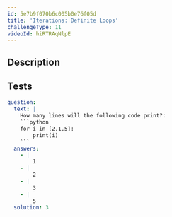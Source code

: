 ```yaml
---
id: 5e7b9f070b6c005b0e76f05d
title: 'Iterations: Definite Loops'
challengeType: 11
videoId: hiRTRAqNlpE
---
```


## Description

<section id='description'>

</section>

## Tests

<section id='tests'>

````yml
question:
  text: |
    How many lines will the following code print?:
    ```python
    for i in [2,1,5]:
        print(i)
    ```
  answers:
    - |
        1
    - |
        2
    - |
        3
    - |
        5
  solution: 3
````

</section>
